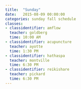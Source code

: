 ```yaml
---
title:  "Sunday"
date:   2015-08-09 00:00:00
categories: sunday fall schedule
classes:
- classidentifier: amflow
  teacher: goldberg
  time: 10:00 AM
- classidentifier: acupuncture
  teacher: ayotte
  time: 1:30 PM
- classidentifier: hathaspa
  teacher: montville
  time: 6:30 PM
- classidentifier: reikishare
  teacher: pickard
  time: 6:30 PM
---
```

